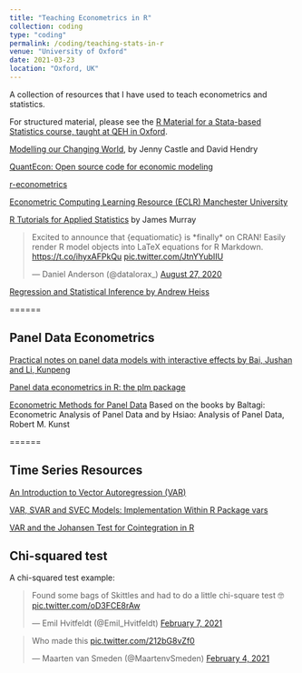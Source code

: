 ```yaml
---
title: "Teaching Econometrics in R"
collection: coding
type: "coding"
permalink: /coding/teaching-stats-in-r
venue: "University of Oxford"
date: 2021-03-23
location: "Oxford, UK"
---
```


A collection of resources that I have used to teach econometrics and statistics. 

For structured material, please see the [R Material for a Stata-based Statistics course, taught at QEH in Oxford](moritzschwarz.org/QEH_R_Material).

[Modelling our Changing World](https://link.springer.com/book/10.1007%2F978-3-030-21432-6), by Jenny Castle and David Hendry


[QuantEcon: Open source code for economic modeling](https://quantecon.org/)

[r-econometrics](https://www.r-econometrics.com/)


[Econometric Computing Learning Resource (ECLR) Manchester University](http://eclr.humanities.manchester.ac.uk/index.php/Main_Page)

[R Tutorials for Applied Statistics](https://murraylax.org/rtutorials/) by James Murray

<blockquote class="twitter-tweet"><p lang="en" dir="ltr">Excited to announce that {equatiomatic} is *finally* on CRAN! Easily render R model objects into LaTeX equations for R Markdown. <a href="https://t.co/ihyxAFPkQu">https://t.co/ihyxAFPkQu</a> <a href="https://t.co/JtnYYubIIU">pic.twitter.com/JtnYYubIIU</a></p>&mdash; Daniel Anderson (@datalorax_) <a href="https://twitter.com/datalorax_/status/1299016526142386178?ref_src=twsrc%5Etfw">August 27, 2020</a></blockquote> <script async src="https://platform.twitter.com/widgets.js" charset="utf-8"></script>

[Regression and Statistical Inference by Andrew Heiss](https://evalsp21.classes.andrewheiss.com/content/02-content/)

======

## Panel Data Econometrics
[Practical notes on panel data models with interactive effects by Bai, Jushan and Li, Kunpeng](https://mpra.ub.uni-muenchen.de/81087/1/MPRA_paper_81087.pdf)


[Panel data econometrics in R: the plm package](https://cran.r-project.org/web/packages/plm/vignettes/plmPackage.html)

[Econometric Methods for Panel Data](https://homepage.univie.ac.at/robert.kunst/panpres2.pdf)
Based on the books by Baltagi: Econometric Analysis of Panel Data and by Hsiao: Analysis of Panel Data, Robert M. Kunst

======

## Time Series Resources
[An Introduction to Vector Autoregression (VAR)](https://www.r-econometrics.com/timeseries/varintro/)

[VAR, SVAR and SVEC Models: Implementation Within R Package vars](https://cran.r-project.org/web/packages/vars/vignettes/vars.pdf)

[VAR and the Johansen Test for Cointegration in R](https://www.quantstart.com/articles/Johansen-Test-for-Cointegrating-Time-Series-Analysis-in-R/)



## Chi-squared test

A chi-squared test example:

<blockquote class="twitter-tweet"><p lang="en" dir="ltr">Found some bags of Skittles and had to do a little chi-square test 🤓 <a href="https://t.co/oD3FCE8rAw">pic.twitter.com/oD3FCE8rAw</a></p>&mdash; Emil Hvitfeldt (@Emil_Hvitfeldt) <a href="https://twitter.com/Emil_Hvitfeldt/status/1358258665640263686?ref_src=twsrc%5Etfw">February 7, 2021</a></blockquote> <script async src="https://platform.twitter.com/widgets.js" charset="utf-8"></script>


<blockquote class="twitter-tweet"><p lang="en" dir="ltr">Who made this <a href="https://t.co/212bG8vZf0">pic.twitter.com/212bG8vZf0</a></p>&mdash; Maarten van Smeden (@MaartenvSmeden) <a href="https://twitter.com/MaartenvSmeden/status/1357454388009332738?ref_src=twsrc%5Etfw">February 4, 2021</a></blockquote> <script async src="https://platform.twitter.com/widgets.js" charset="utf-8"></script>





